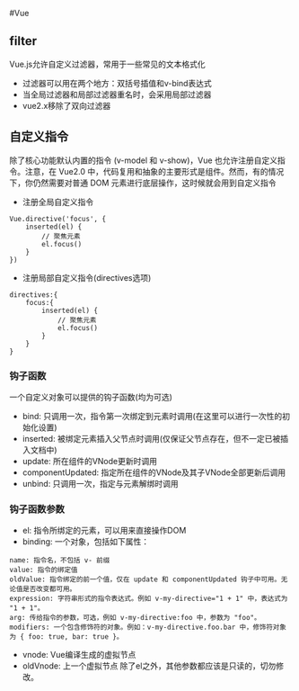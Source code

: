 #Vue
## filter
Vue.js允许自定义过滤器，常用于一些常见的文本格式化
+ 过滤器可以用在两个地方：双括号插值和v-bind表达式
+ 当全局过滤器和局部过滤器重名时，会采用局部过滤器
+ vue2.x移除了双向过滤器
## 自定义指令
除了核心功能默认内置的指令 (v-model 和 v-show)，Vue 也允许注册自定义指令。注意，在 Vue2.0 中，代码复用和抽象的主要形式是组件。然而，有的情况下，你仍然需要对普通 DOM 元素进行底层操作，这时候就会用到自定义指令
+ 注册全局自定义指令
```
Vue.directive('focus', {
    inserted(el) {
        // 聚焦元素
        el.focus()
    }
})
```
+ 注册局部自定义指令(directives选项)
```
directives:{
    focus:{
        inserted(el) {
            // 聚焦元素
            el.focus()
        }
    }
}
```
### 钩子函数
一个自定义对象可以提供的钩子函数(均为可选)
+ bind: 只调用一次，指令第一次绑定到元素时调用(在这里可以进行一次性的初始化设置)
+ inserted: 被绑定元素插入父节点时调用(仅保证父节点存在，但不一定已被插入文档中)
+ update: 所在组件的VNode更新时调用
+ componentUpdated: 指定所在组件的VNode及其子VNode全部更新后调用
+ unbind: 只调用一次，指定与元素解绑时调用
### 钩子函数参数
+ el: 指令所绑定的元素，可以用来直接操作DOM
+ binding: 一个对象，包括如下属性：
```
name: 指令名，不包括 v- 前缀
value: 指令的绑定值
oldValue: 指令绑定的前一个值，仅在 update 和 componentUpdated 钩子中可用。无论值是否改变都可用。
expression: 字符串形式的指令表达式。例如 v-my-directive="1 + 1" 中，表达式为 "1 + 1"。
arg: 传给指令的参数，可选，例如 v-my-directive:foo 中，参数为 "foo"。
modifiers: 一个包含修饰符的对象。例如：v-my-directive.foo.bar 中，修饰符对象为 { foo: true, bar: true }。
```
+ vnode: Vue编译生成的虚拟节点
+ oldVnode: 上一个虚拟节点
除了el之外，其他参数都应该是只读的，切勿修改。